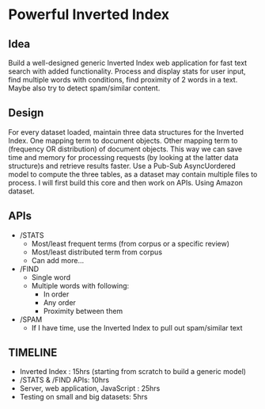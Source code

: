 # Powerful Inverted Index

## Idea
Build a well-designed generic Inverted Index web application for fast text search with added functionality. Process and display stats for user input, find multiple words with conditions, find proximity of 2 words in a text. Maybe also try to detect spam/similar content.

## Design
For every dataset loaded, maintain three data structures for the Inverted Index. One mapping term to document objects. Other mapping term to (frequency OR distribution) of document objects. This way we can save time and memory for processing requests (by looking at the latter data structure)s and retrieve results faster.
Use a Pub-Sub AsyncUordered model to compute the three tables, as a dataset may contain multiple files to process. 
I will first build this core and then work on APIs. Using Amazon dataset.

## APIs
*	/STATS
    *	Most/least frequent terms (from corpus or a specific review)
    *	Most/least distributed term from corpus
    *	Can add more…
*	/FIND
    *	Single word
    *	Multiple words with following:
          *	In order
          *	Any order
          *	Proximity between them
*	/SPAM
    *	If I have time, use the Inverted Index to pull out spam/similar text

## TIMELINE
*	Inverted Index : 15hrs (starting from scratch to build a generic model)
*	/STATS & /FIND APIs: 10hrs
*	Server, web application, JavaScript : 25hrs
*	Testing on small and big datasets: 5hrs
